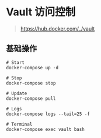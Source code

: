 # Vault 访问控制

> https://hub.docker.com/_/vault

## 基础操作

```shell
# Start
docker-compose up -d

# Stop
docker-compose stop

# Update
docker-compose pull

# Logs
docker-compose logs --tail=25 -f

# Terminal
docker-compose exec vault bash
```
